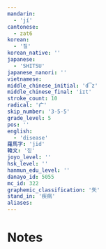 ```yaml
---
mandarin:
  - 'jí'
cantonese:
  - zat6
korean:
  - '질'
korean_native: ''
japanese:
  - 'SHITSU'
japanese_nanori: ''
vietnamese:
middle_chinese_initial: 'd͡z'
middle_chinese_final: 'iɪt'
stroke_count: 10
radical: '疒'
skip_number: '3-5-5'
grade_level: 5
pos: ''
english:
  - 'disease'
羅馬字: 'jid'
韓文: '짇'
joyo_level: ''
hsk_level: ''
hanmun_edu_level: ''
danayo_id: 5055
mc_id: 322
graphemic_classification: '矢'
stand_in: '疾病'
aliases:
---
```


# Notes
